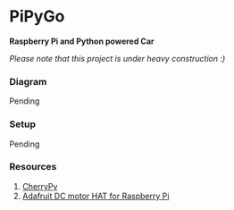# PiPyGo
**Raspberry Pi and Python powered Car**

*Please note that this project is under heavy construction :)*

### Diagram
Pending

### Setup
Pending

### Resources
1. [CherryPy](http://docs.cherrypy.org/en/latest/basics.html)
2. [Adafruit DC motor HAT for Raspberry Pi](https://learn.adafruit.com/adafruit-dc-and-stepper-motor-hat-for-raspberry-pi/overview)